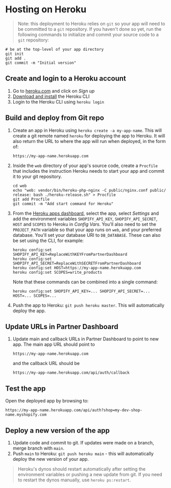 # Hosting on Heroku

> Note: this deployment to Heroku relies on `git` so your app will need to be committed to a `git` repository. If you haven't done so yet, run the following commands to initialize and commit your source code to a `git` repository:

```shell
# be at the top-level of your app directory
git init
git add .
git commit -m "Initial version"
```

## Create and login to a Heroku account

1. Go to [heroku.com](https://heroku.com) and click on _Sign up_
1. [Download and install](https://devcenter.heroku.com/articles/heroku-cli#install-the-heroku-cli) the Heroku CLI
1. Login to the Heroku CLI using `heroku login`

## Build and deploy from Git repo

1. Create an app in Heroku using `heroku create -a my-app-name`. This will create a git remote named `heroku` for deploying the app to Heroku. It will also return the URL to where the app will run when deployed, in the form of:

    ```text
    https://my-app-name.herokuapp.com
    ```

1. Inside the `web` directory of your app's source code, create a `Procfile` that includes the instruction Heroku needs to start your app and commit it to your git repository.

    ```shell
    cd web
    echo "web: vendor/bin/heroku-php-nginx -C public/nginx.conf public/
    release: bash ./heroku-release.sh" > Procfile
    git add Procfile
    git commit -m "Add start command for Heroku"
    ```

1. From the [Heroku apps dashboard](https://dashboard.heroku.com/apps), select the app, select _Settings_ and add the environment variables `SHOPIFY_API_KEY`, `SHOPIFY_API_SECRET`, `HOST` and `SCOPES` to Heroku in _Config Vars_.
   You'll also need to set the `PROJECT_PATH` variable so that your app runs on `web`, and your preferred database.
   You'll set your database URI to `DB_DATABASE`.
   These can also be set using the CLI, for example:

    ```shell
    heroku config:set SHOPIFY_API_KEY=ReplaceWithKEYFromPartnerDashboard
    heroku config:set SHOPIFY_API_SECRET=ReplaceWithSECRETFromPartnerDashboard
    heroku config:set HOST=https://my-app-name.herokuapp.com
    heroku config:set SCOPES=write_products
    ```

    Note that these commands can be combined into a single command:

    ```shell
    heroku config:set SHOPIFY_API_KEY=... SHOPIFY_API_SECRET=... HOST=... SCOPES=...
    ```

1. Push the app to Heroku: `git push heroku master`. This will automatically deploy the app.

## Update URLs in Partner Dashboard

1. Update main and callback URLs in Partner Dashboard to point to new app. The main app URL should point to

    ```text
    https://my-app-name.herokuapp.com
    ```

    and the callback URL should be

    ```text
    https://my-app-name.herokuapp.com/api/auth/callback
    ```

## Test the app

Open the deployed app by browsing to:

```text
https://my-app-name.herokuapp.com/api/auth?shop=my-dev-shop-name.myshopify.com
```

## Deploy a new version of the app

1. Update code and commit to git. If updates were made on a branch, merge branch with `main`.
1. Push `main` to Heroku: `git push heroku main` - this will automatically deploy the new version of your app.

> Heroku's dynos should restart automatically after setting the environment variables or pushing a new update from git. If you need to restart the dynos manually, use `heroku ps:restart`.
